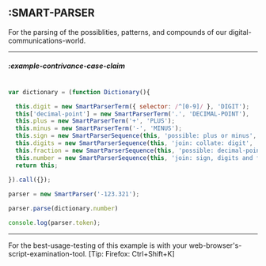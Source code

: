 ## :SMART-PARSER

For the parsing of the possiblities, patterns, and compounds of our digital-communications-world.
***

##### :example-contrivance-case-claim

```javascript

var dictionary = (function Dictionary(){

  this.digit = new SmartParserTerm({ selector: /^[0-9]/ }, 'DIGIT');
  this['decimal-point'] = new SmartParserTerm('.', 'DECIMAL-POINT'),
  this.plus = new SmartParserTerm('+', 'PLUS');
  this.minus = new SmartParserTerm('-', 'MINUS');
  this.sign = new SmartParserSequence(this, 'possible: plus or minus', 'SIGN');
  this.digits = new SmartParserSequence(this, 'join: collate: digit', 'DIGITS');
  this.fraction = new SmartParserSequence(this, 'possible: decimal-point and digits', 'FRACTION');
  this.number = new SmartParserSequence(this, 'join: sign, digits and fraction', 'NUMBER');
  return this;
  
}).call({});

parser = new SmartParser('-123.321');

parser.parse(dictionary.number)

console.log(parser.token);

```

***
For the best-usage-testing of this example is with your web-browser's-script-examination-tool. [Tip: Firefox: Ctrl+Shift+K]
